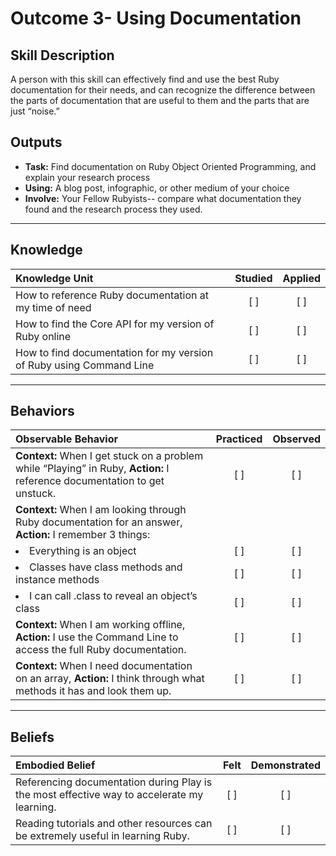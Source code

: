 # Outcome 3- Using Documentation

Skill Description
----------
A person with this skill can effectively find and use the best Ruby documentation for their needs, and can recognize the difference between the parts of documentation that are useful to them and the parts that are just “noise.”

Outputs
----------
- **Task:** Find documentation on Ruby Object Oriented Programming, and explain your research process
- **Using:** A blog post, infographic, or other medium of your choice
- **Involve:** Your Fellow Rubyists-- compare what documentation they found and the research process they used. 

----------
## **Knowledge**


| Knowledge Unit   |      Studied      | Applied |
|:-------------|:------------------:|:--------:|
| How to reference Ruby documentation at my time of need | [ ] | [ ]  |
| How to find the Core API for my version of Ruby online | [ ] | [ ]  |
| How to find documentation for my version of Ruby using Command Line | [ ] | [ ]  |


----------


## **Behaviors**

| Observable Behavior   |      Practiced      | Observed |
|:-------------|:------------------:|:--------:|
| **Context:** When I get stuck on a problem while “Playing” in Ruby, **Action:** I reference documentation to get unstuck. | [ ] | [ ]  |
| **Context:** When I am looking through Ruby documentation for an answer, **Action:** I remember 3 things: | | | 
| <li/> Everything is an object | [ ] | [ ]  |
| <li/> Classes have class methods and instance methods | [ ] | [ ]  |
| <li/> I can call .class to reveal an object’s class | [ ] | [ ]  |
| **Context:** When I am working offline, **Action:** I use the Command Line to access the full Ruby documentation. | [ ] | [ ]  |
| **Context:** When I need documentation on an array, **Action:** I think through what methods it has and look them up. | [ ] | [ ]  |


----------


## **Beliefs**


| Embodied Belief   |      Felt      | Demonstrated |
|:-------------|:------------------:|:--------:|
| Referencing documentation during Play is the most effective way to accelerate my learning. | [ ] | [ ]  |
| Reading tutorials and other resources can be extremely useful in learning Ruby. | [ ] | [ ]  |
